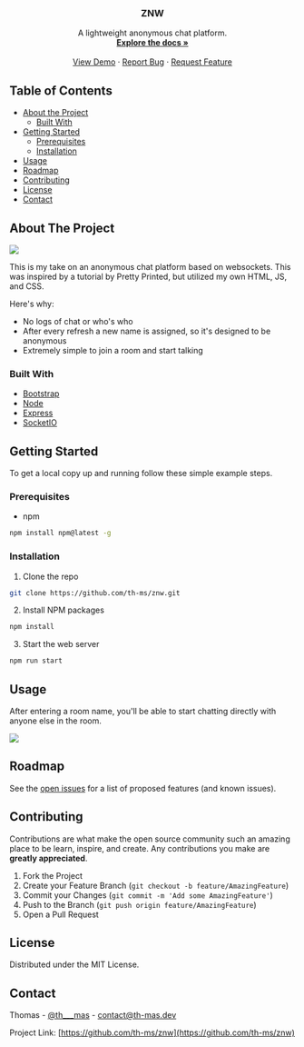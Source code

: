 <!-- PROJECT LOGO -->
<br />
<p align="center">

  <h3 align="center">ZNW</h3>

  <p align="center">
    A lightweight anonymous chat platform.
    <br />
    <a href="https://github.com/th-ms/znw"><strong>Explore the docs »</strong></a>
    <br />
    <br />
    <a href="https://znw-me.herokuapp.com/">View Demo</a>
    ·
    <a href="https://github.com/th-ms/znw">Report Bug</a>
    ·
    <a href="https://github.com/th-ms/znw">Request Feature</a>
  </p>
</p>



<!-- TABLE OF CONTENTS -->
## Table of Contents

* [About the Project](#about-the-project)
  * [Built With](#built-with)
* [Getting Started](#getting-started)
  * [Prerequisites](#prerequisites)
  * [Installation](#installation)
* [Usage](#usage)
* [Roadmap](#roadmap)
* [Contributing](#contributing)
* [License](#license)
* [Contact](#contact)



<!-- ABOUT THE PROJECT -->
## About The Project

<img src="https://i.gyazo.com/5bf403244adec2ebb73c65b13940efeb.png">

This is my take on an anonymous chat platform based on websockets. This was inspired by a tutorial by Pretty Printed, but utilized my own HTML, JS, and CSS.

Here's why:
* No logs of chat or who's who
* After every refresh a new name is assigned, so it's designed to be anonymous
* Extremely simple to join a room and start talking

### Built With
* [Bootstrap](https://getbootstrap.com)
* [Node](https://nodejs.org)
* [Express](https://expressjs.com)
* [SocketIO](https://socket.io)


<!-- GETTING STARTED -->
## Getting Started

To get a local copy up and running follow these simple example steps.

### Prerequisites

* npm
```sh
npm install npm@latest -g
```

### Installation

1. Clone the repo
```sh
git clone https://github.com/th-ms/znw.git
```
2. Install NPM packages
```sh
npm install
```
3. Start the web server
```sh
npm run start
```



<!-- USAGE EXAMPLES -->
## Usage

After entering a room name, you'll be able to start chatting directly with anyone else in the room.

<img src="https://i.gyazo.com/a6b2371f3270ed37e81ad1a057556c8d.png">


<!-- ROADMAP -->
## Roadmap

See the [open issues](https://github.com/th-ms/znw/issues) for a list of proposed features (and known issues).



<!-- CONTRIBUTING -->
## Contributing

Contributions are what make the open source community such an amazing place to be learn, inspire, and create. Any contributions you make are **greatly appreciated**.

1. Fork the Project
2. Create your Feature Branch (`git checkout -b feature/AmazingFeature`)
3. Commit your Changes (`git commit -m 'Add some AmazingFeature'`)
4. Push to the Branch (`git push origin feature/AmazingFeature`)
5. Open a Pull Request



<!-- LICENSE -->
## License

Distributed under the MIT License.



<!-- CONTACT -->
## Contact

Thomas - [@th___mas](https://twitter.com/th___mas) - contact@th-mas.dev

Project Link: [https://github.com/th-ms/znw](https://github.com/th-ms/znw)

